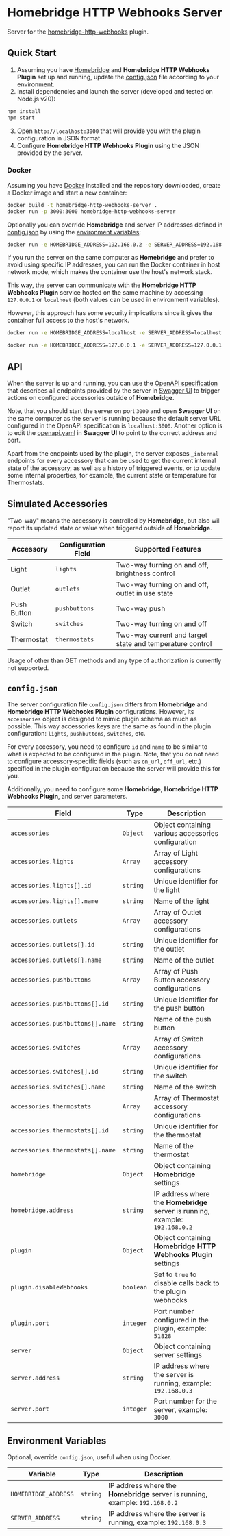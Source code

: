 # Homebridge HTTP Webhooks Server

Server for the [homebridge-http-webhooks](https://github.com/benzman81/homebridge-http-webhooks) plugin.

## Quick Start

1. Assuming you have [Homebridge](https://homebridge.io) and **Homebridge HTTP Webhooks Plugin** set up and running,
  update the [config.json](#configjson) file according to your environment.
2. Install dependencies and launch the server (developed and tested on Node.js v20):
```sh
npm install
npm start
```
3. Open `http://localhost:3000` that will provide you with the plugin configuration in JSON format.
4. Configure **Homebridge HTTP Webhooks Plugin** using the JSON provided by the server.

### Docker

Assuming you have [Docker](https://www.docker.com) installed and the repository downloaded, create a Docker image and
start a new container:

```sh
docker build -t homebridge-http-webhooks-server .
docker run -p 3000:3000 homebridge-http-webhooks-server
```

Optionally you can override **Homebridge** and server IP addresses defined in [config.json](#configjson) by using the
[environment variables](#environment-variables):

```sh
docker run -e HOMEBRIDGE_ADDRESS=192.168.0.2 -e SERVER_ADDRESS=192.168.0.3 -p 3000:3000 homebridge-http-webhooks-server
```

If you run the server on the same computer as **Homebridge** and prefer to avoid using specific IP addresses, you can
run the Docker container in host network mode, which makes the container use the host's network stack.

This way, the server can communicate with the **Homebridge HTTP Webhooks Plugin** service hosted on the same machine by
accessing `127.0.0.1` or `localhost` (both values can be used in environment variables).

However, this approach has some security implications since it gives the container full access to the host's network.

```sh
docker run -e HOMEBRIDGE_ADDRESS=localhost -e SERVER_ADDRESS=localhost --network host homebridge-http-webhooks-server
```

```sh
docker run -e HOMEBRIDGE_ADDRESS=127.0.0.1 -e SERVER_ADDRESS=127.0.0.1 --network host homebridge-http-webhooks-server
```

## API

When the server is up and running, you can use the
[OpenAPI specification](https://github.com/loginov-rocks/homebridge-http-webhooks-server/blob/main/docs/openapi.yaml)
that describes all endpoints provided by the server in [Swagger UI](https://editor.swagger.io/) to trigger actions on
configured accessories outside of **Homebridge**.

Note, that you should start the server on port `3000` and open **Swagger UI** on the same computer as the server is
running because the default server URL configured in the OpenAPI specification is `localhost:3000`. Another option is
to edit the
[openapi.yaml](https://github.com/loginov-rocks/homebridge-http-webhooks-server/blob/main/docs/openapi.yaml) in
**Swagger UI** to point to the correct address and port.

Apart from the endpoints used by the plugin, the server exposes `_internal` endpoints for every accessory that can be
used to get the current internal state of the accessory, as well as a history of triggered events, or to update some
internal properties, for example, the current state or temperature for Thermostats.

## Simulated Accessories

"Two-way" means the accessory is controlled by **Homebridge**, but also will report its updated state or value when
triggered outside of **Homebridge**.

| Accessory   | Configuration Field | Supported Features                                       |
| ----------- | ------------------- | -------------------------------------------------------- |
| Light       | `lights`            | Two-way turning on and off, brightness control           |
| Outlet      | `outlets`           | Two-way turning on and off, outlet in use state          |
| Push Button | `pushbuttons`       | Two-way push                                             |
| Switch      | `switches`          | Two-way turning on and off                               |
| Thermostat  | `thermostats`       | Two-way current and target state and temperature control |

Usage of other than GET methods and any type of authorization is currently not supported.

## `config.json`

The server configuration file `config.json` differs from **Homebridge** and **Homebridge HTTP Webhooks Plugin**
configurations. However, its `accessories` object is designed to mimic plugin schema as much as possible. This way
accessories keys are the same as found in the plugin configuration: `lights`, `pushbuttons`, `switches`, etc.

For every accessory, you need to configure `id` and `name` to be similar to what is expected to be configured in the
plugin. Note, that you do not need to configure accessory-specific fields (such as `on_url`, `off_url`, etc.) specified
in the plugin configuration because the server will provide this for you.

Additionally, you need to configure some **Homebridge**, **Homebridge HTTP Webhooks Plugin**, and server parameters.

| Field                            | Type      | Description                                                                   |
| -------------------------------- | --------- | ----------------------------------------------------------------------------- |
| `accessories`                    | `Object`  | Object containing various accessories configuration                           |
| `accessories.lights`             | `Array`   | Array of Light accessory configurations                                       |
| `accessories.lights[].id`        | `string`  | Unique identifier for the light                                               |
| `accessories.lights[].name`      | `string`  | Name of the light                                                             |
| `accessories.outlets`            | `Array`   | Array of Outlet accessory configurations                                      |
| `accessories.outlets[].id`       | `string`  | Unique identifier for the outlet                                              |
| `accessories.outlets[].name`     | `string`  | Name of the outlet                                                            |
| `accessories.pushbuttons`        | `Array`   | Array of Push Button accessory configurations                                 |
| `accessories.pushbuttons[].id`   | `string`  | Unique identifier for the push button                                         |
| `accessories.pushbuttons[].name` | `string`  | Name of the push button                                                       |
| `accessories.switches`           | `Array`   | Array of Switch accessory configurations                                      |
| `accessories.switches[].id`      | `string`  | Unique identifier for the switch                                              |
| `accessories.switches[].name`    | `string`  | Name of the switch                                                            |
| `accessories.thermostats`        | `Array`   | Array of Thermostat accessory configurations                                  |
| `accessories.thermostats[].id`   | `string`  | Unique identifier for the thermostat                                          |
| `accessories.thermostats[].name` | `string`  | Name of the thermostat                                                        |
| `homebridge`                     | `Object`  | Object containing **Homebridge** settings                                     |
| `homebridge.address`             | `string`  | IP address where the **Homebridge** server is running, example: `192.168.0.2` |
| `plugin`                         | `Object`  | Object containing **Homebridge HTTP Webhooks Plugin** settings                |
| `plugin.disableWebhooks`         | `boolean` | Set to `true` to disable calls back to the plugin webhooks                    |
| `plugin.port`                    | `integer` | Port number configured in the plugin, example: `51828`                        |
| `server`                         | `Object`  | Object containing server settings                                             |
| `server.address`                 | `string`  | IP address where the server is running, example: `192.168.0.3`                |
| `server.port`                    | `integer` | Port number for the server, example: `3000`                                   |

## Environment Variables

Optional, override `config.json`, useful when using Docker.

| Variable             | Type     | Description                                                                   |
| -------------------- | -------- | ----------------------------------------------------------------------------- |
| `HOMEBRIDGE_ADDRESS` | `string` | IP address where the **Homebridge** server is running, example: `192.168.0.2` |
| `SERVER_ADDRESS`     | `string` | IP address where the server is running, example: `192.168.0.3`                |
